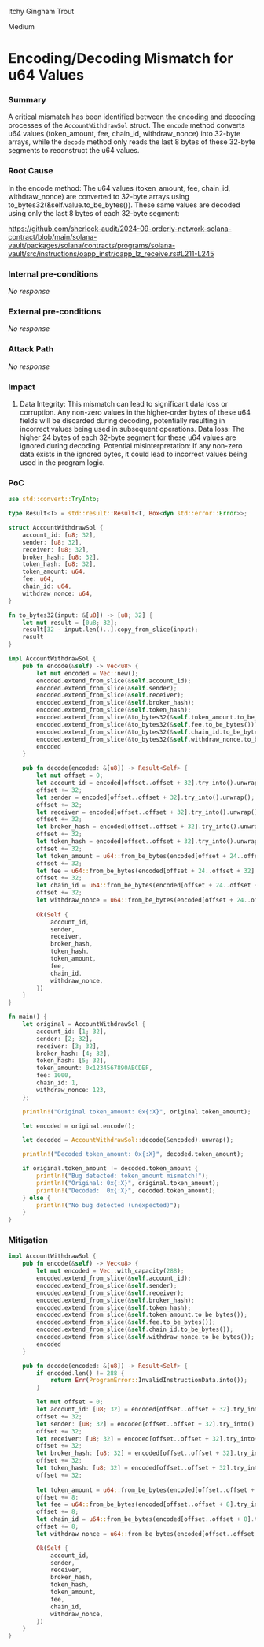 Itchy Gingham Trout

Medium

# Encoding/Decoding Mismatch for u64 Values

### Summary

A critical mismatch has been identified between the encoding and decoding processes of the `AccountWithdrawSol` struct. The `encode` method converts u64 values (token_amount, fee, chain_id, withdraw_nonce) into 32-byte arrays, while the `decode` method only reads the last 8 bytes of these 32-byte segments to reconstruct the u64 values.


### Root Cause

In the encode method:
The u64 values (token_amount, fee, chain_id, withdraw_nonce) are converted to 32-byte arrays using to_bytes32(&self.value.to_be_bytes()).
These same values are decoded using only the last 8 bytes of each 32-byte segment:

https://github.com/sherlock-audit/2024-09-orderly-network-solana-contract/blob/main/solana-vault/packages/solana/contracts/programs/solana-vault/src/instructions/oapp_instr/oapp_lz_receive.rs#L211-L245

### Internal pre-conditions

_No response_

### External pre-conditions

_No response_

### Attack Path

_No response_

### Impact

1. Data Integrity: This mismatch can lead to significant data loss or corruption. Any non-zero values in the higher-order bytes of these u64 fields will be discarded during decoding, potentially resulting in incorrect values being used in subsequent operations.
Data loss: The higher 24 bytes of each 32-byte segment for these u64 values are ignored during decoding.
Potential misinterpretation: If any non-zero data exists in the ignored bytes, it could lead to incorrect values being used in the program logic.


### PoC

```rust
use std::convert::TryInto;

type Result<T> = std::result::Result<T, Box<dyn std::error::Error>>;

struct AccountWithdrawSol {
    account_id: [u8; 32],
    sender: [u8; 32],
    receiver: [u8; 32],
    broker_hash: [u8; 32],
    token_hash: [u8; 32],
    token_amount: u64,
    fee: u64,
    chain_id: u64,
    withdraw_nonce: u64,
}

fn to_bytes32(input: &[u8]) -> [u8; 32] {
    let mut result = [0u8; 32];
    result[32 - input.len()..].copy_from_slice(input);
    result
}

impl AccountWithdrawSol {
    pub fn encode(&self) -> Vec<u8> {
        let mut encoded = Vec::new();
        encoded.extend_from_slice(&self.account_id);
        encoded.extend_from_slice(&self.sender);
        encoded.extend_from_slice(&self.receiver);
        encoded.extend_from_slice(&self.broker_hash);
        encoded.extend_from_slice(&self.token_hash);
        encoded.extend_from_slice(&to_bytes32(&self.token_amount.to_be_bytes()));
        encoded.extend_from_slice(&to_bytes32(&self.fee.to_be_bytes()));
        encoded.extend_from_slice(&to_bytes32(&self.chain_id.to_be_bytes()));
        encoded.extend_from_slice(&to_bytes32(&self.withdraw_nonce.to_be_bytes()));
        encoded
    }

    pub fn decode(encoded: &[u8]) -> Result<Self> {
        let mut offset = 0;
        let account_id = encoded[offset..offset + 32].try_into().unwrap();
        offset += 32;
        let sender = encoded[offset..offset + 32].try_into().unwrap();
        offset += 32;
        let receiver = encoded[offset..offset + 32].try_into().unwrap();
        offset += 32;
        let broker_hash = encoded[offset..offset + 32].try_into().unwrap();
        offset += 32;
        let token_hash = encoded[offset..offset + 32].try_into().unwrap();
        offset += 32;
        let token_amount = u64::from_be_bytes(encoded[offset + 24..offset + 32].try_into().unwrap());
        offset += 32;
        let fee = u64::from_be_bytes(encoded[offset + 24..offset + 32].try_into().unwrap());
        offset += 32;
        let chain_id = u64::from_be_bytes(encoded[offset + 24..offset + 32].try_into().unwrap());
        offset += 32;
        let withdraw_nonce = u64::from_be_bytes(encoded[offset + 24..offset + 32].try_into().unwrap());
        
        Ok(Self {
            account_id,
            sender,
            receiver,
            broker_hash,
            token_hash,
            token_amount,
            fee,
            chain_id,
            withdraw_nonce,
        })
    }
}

fn main() {
    let original = AccountWithdrawSol {
        account_id: [1; 32],
        sender: [2; 32],
        receiver: [3; 32],
        broker_hash: [4; 32],
        token_hash: [5; 32],
        token_amount: 0x1234567890ABCDEF, 
        fee: 1000,
        chain_id: 1,
        withdraw_nonce: 123,
    };

    println!("Original token_amount: 0x{:X}", original.token_amount);

    let encoded = original.encode();

    let decoded = AccountWithdrawSol::decode(&encoded).unwrap();

    println!("Decoded token_amount: 0x{:X}", decoded.token_amount);

    if original.token_amount != decoded.token_amount {
        println!("Bug detected: token_amount mismatch!");
        println!("Original: 0x{:X}", original.token_amount);
        println!("Decoded:  0x{:X}", decoded.token_amount);
    } else {
        println!("No bug detected (unexpected)");
    }
}
```

### Mitigation

```rust
impl AccountWithdrawSol {
    pub fn encode(&self) -> Vec<u8> {
        let mut encoded = Vec::with_capacity(288);
        encoded.extend_from_slice(&self.account_id);
        encoded.extend_from_slice(&self.sender);
        encoded.extend_from_slice(&self.receiver);
        encoded.extend_from_slice(&self.broker_hash);
        encoded.extend_from_slice(&self.token_hash);
        encoded.extend_from_slice(&self.token_amount.to_be_bytes());
        encoded.extend_from_slice(&self.fee.to_be_bytes());
        encoded.extend_from_slice(&self.chain_id.to_be_bytes());
        encoded.extend_from_slice(&self.withdraw_nonce.to_be_bytes());
        encoded
    }

    pub fn decode(encoded: &[u8]) -> Result<Self> {
        if encoded.len() != 288 {
            return Err(ProgramError::InvalidInstructionData.into());
        }

        let mut offset = 0;
        let account_id: [u8; 32] = encoded[offset..offset + 32].try_into().map_err(|_| ProgramError::InvalidInstructionData)?;
        offset += 32;
        let sender: [u8; 32] = encoded[offset..offset + 32].try_into().map_err(|_| ProgramError::InvalidInstructionData)?;
        offset += 32;
        let receiver: [u8; 32] = encoded[offset..offset + 32].try_into().map_err(|_| ProgramError::InvalidInstructionData)?;
        offset += 32;
        let broker_hash: [u8; 32] = encoded[offset..offset + 32].try_into().map_err(|_| ProgramError::InvalidInstructionData)?;
        offset += 32;
        let token_hash: [u8; 32] = encoded[offset..offset + 32].try_into().map_err(|_| ProgramError::InvalidInstructionData)?;
        offset += 32;
        
        let token_amount = u64::from_be_bytes(encoded[offset..offset + 8].try_into().map_err(|_| ProgramError::InvalidInstructionData)?);
        offset += 8;
        let fee = u64::from_be_bytes(encoded[offset..offset + 8].try_into().map_err(|_| ProgramError::InvalidInstructionData)?);
        offset += 8;
        let chain_id = u64::from_be_bytes(encoded[offset..offset + 8].try_into().map_err(|_| ProgramError::InvalidInstructionData)?);
        offset += 8;
        let withdraw_nonce = u64::from_be_bytes(encoded[offset..offset + 8].try_into().map_err(|_| ProgramError::InvalidInstructionData)?);

        Ok(Self {
            account_id,
            sender,
            receiver,
            broker_hash,
            token_hash,
            token_amount,
            fee,
            chain_id,
            withdraw_nonce,
        })
    }
}
```
